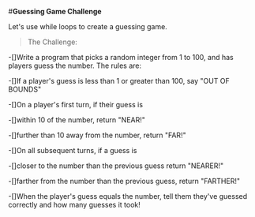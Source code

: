 #__Guessing Game Challenge__

Let's use while loops to create a guessing game.
>The Challenge:

-[]Write a program that picks a random integer from 1 to 100, and has players guess the number. The rules are:

-[]If a player's guess is less than 1 or greater than 100, say "OUT OF BOUNDS"

-[]On a player's first turn, if their guess is

-[]within 10 of the number, return "NEAR!"

-[]further than 10 away from the number, return "FAR!"

-[]On all subsequent turns, if a guess is

-[]closer to the number than the previous guess return "NEARER!"

-[]farther from the number than the previous guess, return "FARTHER!"

-[]When the player's guess equals the number, tell them they've guessed correctly and how many guesses it took!
